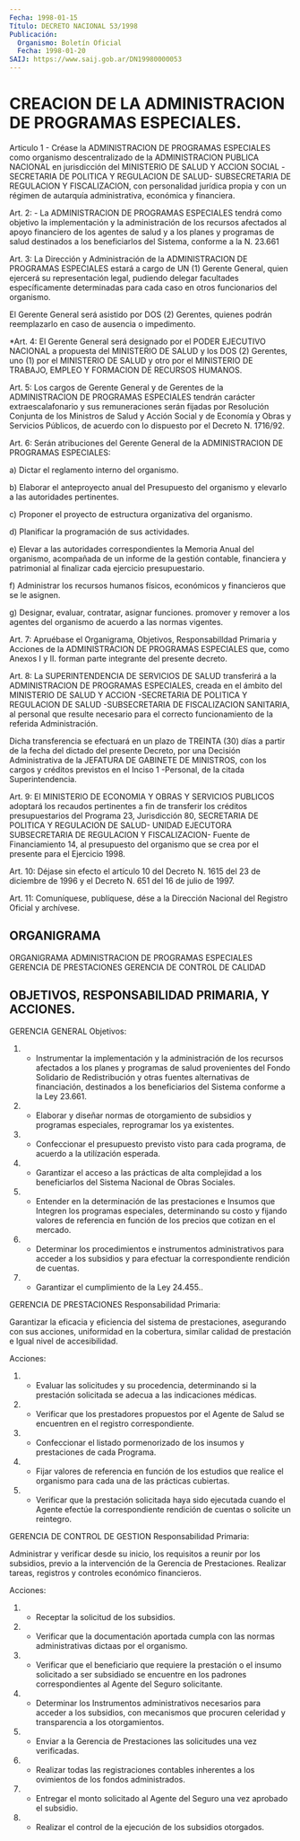 ```yaml
---
Fecha: 1998-01-15
Título: DECRETO NACIONAL 53/1998
Publicación:
  Organismo: Boletín Oficial
  Fecha: 1998-01-20
SAIJ: https://www.saij.gob.ar/DN19980000053
---
```

# CREACION DE LA ADMINISTRACION DE PROGRAMAS ESPECIALES.

<a id="1"></a>
Articulo 1 - Créase la ADMINISTRACION DE PROGRAMAS ESPECIALES como organismo descentralizado de la ADMINISTRACION PUBLICA NACIONAL en jurisdicción del MINISTERIO DE SALUD Y ACCION SOCIAL -SECRETARIA DE POLITICA Y REGULACION DE SALUD- SUBSECRETARIA DE REGULACION Y FISCALIZACION, con personalidad jurídica propia y con un régimen de autarquía administrativa, económica y financiera.

<a id="2"></a>
Art. 2: - La ADMINISTRACION DE PROGRAMAS ESPECIALES tendrá como objetivo la implementación y la administración de los recursos afectados al apoyo financiero de los agentes de salud y a los planes y programas de salud destinados a los beneficiarlos del Sistema, conforme a la N. 23.661

<a id="3"></a>
Art. 3: La Dirección y Administración de la ADMINISTRACION DE PROGRAMAS ESPECIALES estará a cargo de UN (1) Gerente General, quien ejercerá su representación legal, pudiendo delegar facultades específicamente determinadas para cada caso en otros funcionarios del organismo.

El Gerente General será asistido por DOS (2) Gerentes, quienes podrán reemplazarlo en caso de ausencia o impedimento.

<a id="4"></a>
*Art. 4: El Gerente General será designado por el PODER EJECUTIVO NACIONAL a propuesta del MINISTERIO DE SALUD y los DOS (2) Gerentes, uno (1) por el MINISTERIO DE SALUD y otro por el MINISTERIO DE TRABAJO, EMPLEO Y FORMACION DE RECURSOS HUMANOS.

<a id="5"></a>
Art. 5: Los cargos de Gerente General y de Gerentes de la ADMINISTRACION DE PROGRAMAS ESPECIALES tendrán carácter extraescalafonario y sus remuneraciones serán fijadas por Resolución Conjunta de los Ministros de Salud y Acción Social y de Economía y Obras y Servicios Públicos, de acuerdo con lo dispuesto por el Decreto N. 1716/92.

<a id="6"></a>
Art. 6: Serán atribuciones del Gerente General de la ADMINISTRACION DE PROGRAMAS ESPECIALES:

a) Dictar el reglamento interno del organismo.

b) Elaborar el anteproyecto anual del Presupuesto del organismo y elevarlo a las autoridades pertinentes.

c) Proponer el proyecto de estructura organizativa del organismo.

d) Planificar la programación de sus actividades.

e) Elevar a las autoridades correspondientes la Memoria Anual del organismo, acompañada de un informe de la gestión contable, financiera y patrimonial al finalizar cada ejercicio presupuestario.

f) Administrar los recursos humanos físicos, económicos y financieros que se le asignen.

g) Designar, evaluar, contratar, asignar funciones. promover y remover a los agentes del organismo de acuerdo a las normas vigentes.

<a id="7"></a>
Art. 7: Apruébase el Organigrama, Objetivos, Responsabilldad Primaria y Acciones de la ADMINISTRACION DE PROGRAMAS ESPECIALES que, como Anexos I y II. forman parte integrante del presente decreto.

<a id="8"></a>
Art. 8: La SUPERINTENDENCIA DE SERVICIOS DE SALUD transferirá a la ADMINISTRACION DE PROGRAMAS ESPECIALES, creada en el ámbito del MINISTERIO DE SALUD Y ACCION -SECRETARIA DE POLITICA Y REGULACION DE SALUD -SUBSECRETARIA DE FISCALIZACION SANITARIA, al personal que resulte necesario para el correcto funcionamiento de la referida Administración.

Dicha transferencia se efectuará en un plazo de TREINTA (30) días a partir de la fecha del dictado del presente Decreto, por una Decisión Administrativa de la JEFATURA DE GABINETE DE MINISTROS, con los cargos y créditos previstos en el Inciso 1 -Personal, de la citada Superintendencia.

<a id="9"></a>
Art. 9: El MINISTERIO DE ECONOMIA  Y  OBRAS  Y  SERVICIOS PUBLICOS adoptará los recaudos pertinentes a fin de transferir  los créditos presupuestarios  del  Programa  23, Jurisdicción 80, SECRETARIA  DE POLITICA Y REGULACION DE SALUD- UNIDAD  EJECUTORA  SUBSECRETARIA DE REGULACION  Y  FISCALIZACION-  Fuente  de  Financiamiento   14,  al presupuesto  del  organismo  que  se  crea  por el presente para el Ejercicio 1998.

<a id="10"></a>
Art. 10: Déjase sin efecto el artículo 10 del Decreto N. 1615 del 23 de diciembre de 1996 y el Decreto N. 651 del 16 de julio de 1997.

<a id="11"></a>
Art.  11: Comuníquese, publíquese,  dése  a  la Dirección Nacional del Registro Oficial y archívese.

## ORGANIGRAMA

ORGANIGRAMA                ADMINISTRACION DE PROGRAMAS ESPECIALES   GERENCIA DE PRESTACIONES          GERENCIA DE CONTROL DE CALIDAD

## OBJETIVOS, RESPONSABILIDAD PRIMARIA, Y ACCIONES.

GERENCIA GENERAL Objetivos:

1. - Instrumentar la implementación y la administración de los recursos afectados a los planes y programas de salud provenientes del Fondo Solidario de Redistribución y otras fuentes alternativas de financiación, destinados a los beneficiarios del Sistema conforme a la Ley 23.661.

2. - Elaborar y diseñar normas de otorgamiento de subsidios y programas especiales, reprogramar los ya existentes.

3. - Confeccionar el presupuesto previsto visto para cada programa, de acuerdo a la utilízación esperada.

4. - Garantizar el acceso a las prácticas de alta complejidad a los beneficiarlos del Sistema Nacional de Obras Sociales.

5. - Entender en la determinación de las prestaciones e Insumos que Integren los programas especiales, determinando su costo y fijando valores de referencia en función de los precios que cotizan en el mercado.

6. - Determinar los procedimientos e instrumentos administrativos para acceder a los subsidios y para efectuar la correspondiente rendición de cuentas.

7. - Garantizar el cumplimiento de la Ley 24.455..

GERENCIA DE PRESTACIONES Responsabilidad Primaria:

Garantizar la eficacia y eficiencia del sistema de prestaciones, asegurando con sus acciones, uniformidad en la cobertura, similar calidad de prestación e Igual nivel de accesibilidad.

Acciones:

1. - Evaluar las solicitudes y su procedencia, determinando si la prestación solicitada se adecua a las indicaciones médicas.

2. - Verificar que los prestadores propuestos por el Agente de Salud se encuentren en el registro correspondiente.

3. - Confeccionar el listado pormenorizado de los insumos y prestaciones de cada Programa.

4. - Fijar valores de referencia en función de los estudios que realice el organismo para cada una de las prácticas cubiertas.

5. - Verificar que la prestación solicitada haya sido ejecutada cuando el Agente efectúe la correspondiente rendición de cuentas o solicite un reintegro.

GERENCIA DE CONTROL DE GESTION Responsabilidad Primaria:

Administrar y verificar desde su inicio, los requisitos a reunir por los subsidios, previo a la intervención de la Gerencia de Prestaciones. Realizar tareas, registros y controles económico financieros.

Acciones:

1. - Receptar la solicitud de los subsidios.

2. - Verificar que la documentación aportada cumpla con las normas administrativas dictaas por el organismo.

3. - Verificar que el beneficiario que requiere la prestación o el insumo solicitado a ser subsidiado se encuentre en los padrones correspondientes al Agente del Seguro solicitante.

4. - Determinar los Instrumentos administrativos necesarios para acceder a los subsidios, con mecanismos que procuren celeridad y transparencia a los otorgamientos.

5. - Enviar a la Gerencia de Prestaciones las solicitudes una vez verificadas.

6. - Realizar todas las registraciones contables inherentes a los ovimientos de los fondos administrados.

7. - Entregar el monto solicitado al Agente del Seguro una vez aprobado el subsidio.

8. - Realizar el control de la ejecución de los subsidios otorgados.